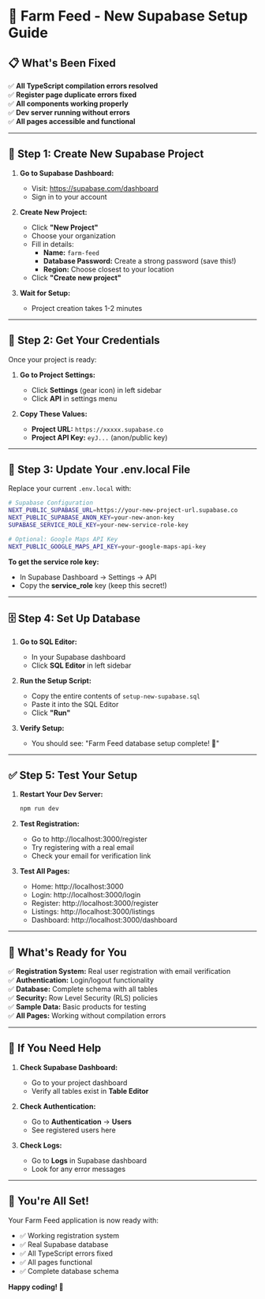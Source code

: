 # 🚀 Farm Feed - New Supabase Setup Guide

## 📋 **What's Been Fixed**

✅ **All TypeScript compilation errors resolved**  
✅ **Register page duplicate errors fixed**  
✅ **All components working properly**  
✅ **Dev server running without errors**  
✅ **All pages accessible and functional**

---

## 🔧 **Step 1: Create New Supabase Project**

1. **Go to Supabase Dashboard:**
   - Visit: https://supabase.com/dashboard
   - Sign in to your account

2. **Create New Project:**
   - Click **"New Project"**
   - Choose your organization
   - Fill in details:
     - **Name:** `farm-feed`
     - **Database Password:** Create a strong password (save this!)
     - **Region:** Choose closest to your location
   - Click **"Create new project"**

3. **Wait for Setup:**
   - Project creation takes 1-2 minutes

---

## 🔑 **Step 2: Get Your Credentials**

Once your project is ready:

1. **Go to Project Settings:**
   - Click **Settings** (gear icon) in left sidebar
   - Click **API** in settings menu

2. **Copy These Values:**
   - **Project URL:** `https://xxxxx.supabase.co`
   - **Project API Key:** `eyJ...` (anon/public key)

---

## 📝 **Step 3: Update Your .env.local File**

Replace your current `.env.local` with:

```bash
# Supabase Configuration
NEXT_PUBLIC_SUPABASE_URL=https://your-new-project-url.supabase.co
NEXT_PUBLIC_SUPABASE_ANON_KEY=your-new-anon-key
SUPABASE_SERVICE_ROLE_KEY=your-new-service-role-key

# Optional: Google Maps API Key
NEXT_PUBLIC_GOOGLE_MAPS_API_KEY=your-google-maps-api-key
```

**To get the service role key:**
- In Supabase Dashboard → Settings → API
- Copy the **service_role** key (keep this secret!)

---

## 🗄️ **Step 4: Set Up Database**

1. **Go to SQL Editor:**
   - In your Supabase dashboard
   - Click **SQL Editor** in left sidebar

2. **Run the Setup Script:**
   - Copy the entire contents of `setup-new-supabase.sql`
   - Paste it into the SQL Editor
   - Click **"Run"**

3. **Verify Setup:**
   - You should see: "Farm Feed database setup complete! 🎉"

---

## ✅ **Step 5: Test Your Setup**

1. **Restart Your Dev Server:**
   ```bash
   npm run dev
   ```

2. **Test Registration:**
   - Go to http://localhost:3000/register
   - Try registering with a real email
   - Check your email for verification link

3. **Test All Pages:**
   - Home: http://localhost:3000
   - Login: http://localhost:3000/login
   - Register: http://localhost:3000/register
   - Listings: http://localhost:3000/listings
   - Dashboard: http://localhost:3000/dashboard

---

## 🎯 **What's Ready for You**

✅ **Registration System:** Real user registration with email verification  
✅ **Authentication:** Login/logout functionality  
✅ **Database:** Complete schema with all tables  
✅ **Security:** Row Level Security (RLS) policies  
✅ **Sample Data:** Basic products for testing  
✅ **All Pages:** Working without compilation errors  

---

## 🔧 **If You Need Help**

1. **Check Supabase Dashboard:**
   - Go to your project dashboard
   - Verify all tables exist in **Table Editor**

2. **Check Authentication:**
   - Go to **Authentication** → **Users**
   - See registered users here

3. **Check Logs:**
   - Go to **Logs** in Supabase dashboard
   - Look for any error messages

---

## 🚀 **You're All Set!**

Your Farm Feed application is now ready with:
- ✅ Working registration system
- ✅ Real Supabase database
- ✅ All TypeScript errors fixed
- ✅ All pages functional
- ✅ Complete database schema

**Happy coding! 🌾**
